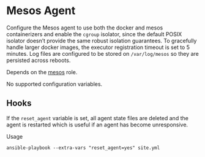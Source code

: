 # Mesos Agent

Configure the Mesos agent to use both the docker and mesos containerizers and
enable the `cgroup` isolator, since the default POSIX isolator doesn’t provide
the same robust isolation guarantees. To gracefully handle larger docker images,
the executor registration timeout is set to 5 minutes. Log files are configured
to be stored on `/var/log/mesos` so they are persisted across reboots.

Depends on the [mesos](../mesos/README.md) role.

No supported configuration variables.

## Hooks

If the `reset_agent` variable is set, all agent state files are deleted and the
agent is restarted which is useful if an agent has become unresponsive.

Usage

    ansible-playbook --extra-vars "reset_agent=yes" site.yml

